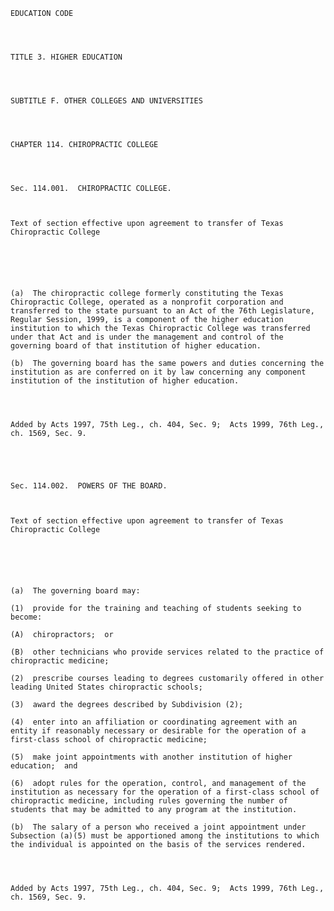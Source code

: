 ﻿
    
    
    	
    					
    
    
    EDUCATION CODE
    
      
    
    
    TITLE 3. HIGHER EDUCATION
    
      
    
    
    SUBTITLE F. OTHER COLLEGES AND UNIVERSITIES
    
      
    
    
    CHAPTER 114. CHIROPRACTIC COLLEGE
    
      
    
    
    Sec. 114.001.  CHIROPRACTIC COLLEGE.  
    
     
    
    Text of section effective upon agreement to transfer of Texas Chiropractic College
    
      
    
    
     
    
    (a)  The chiropractic college formerly constituting the Texas Chiropractic College, operated as a nonprofit corporation and transferred to the state pursuant to an Act of the 76th Legislature, Regular Session, 1999, is a component of the higher education institution to which the Texas Chiropractic College was transferred under that Act and is under the management and control of the governing board of that institution of higher education.
    
    (b)  The governing board has the same powers and duties concerning the institution as are conferred on it by law concerning any component institution of the institution of higher education.
    
    
    
    
    Added by Acts 1997, 75th Leg., ch. 404, Sec. 9;  Acts 1999, 76th Leg., ch. 1569, Sec. 9.
    
    
    
    
    
    Sec. 114.002.  POWERS OF THE BOARD.  
    
     
    
    Text of section effective upon agreement to transfer of Texas Chiropractic College
    
      
    
    
     
    
    (a)  The governing board may:
    
    (1)  provide for the training and teaching of students seeking to become:
    
    (A)  chiropractors;  or
    
    (B)  other technicians who provide services related to the practice of chiropractic medicine;
    
    (2)  prescribe courses leading to degrees customarily offered in other leading United States chiropractic schools;
    
    (3)  award the degrees described by Subdivision (2);
    
    (4)  enter into an affiliation or coordinating agreement with an entity if reasonably necessary or desirable for the operation of a first-class school of chiropractic medicine;
    
    (5)  make joint appointments with another institution of higher education;  and
    
    (6)  adopt rules for the operation, control, and management of the institution as necessary for the operation of a first-class school of chiropractic medicine, including rules governing the number of students that may be admitted to any program at the institution.
    
    (b)  The salary of a person who received a joint appointment under Subsection (a)(5) must be apportioned among the institutions to which the individual is appointed on the basis of the services rendered.
    
    
    
    
    Added by Acts 1997, 75th Leg., ch. 404, Sec. 9;  Acts 1999, 76th Leg., ch. 1569, Sec. 9.
    
    
    
    
    				
